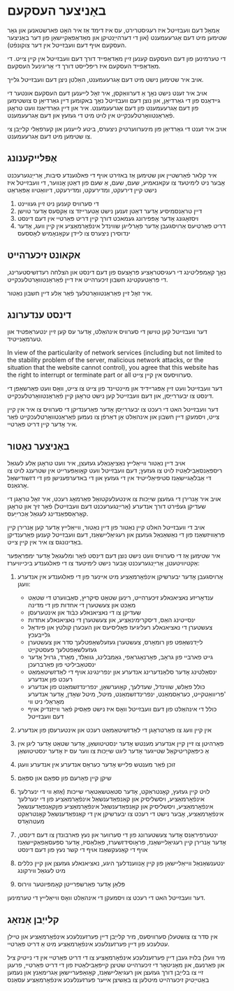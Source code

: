 # באַניצער העסקעם

אַמאָל דעם וועבזייטל איז רעגיסטרירט, עס איז דימד אַז איר האָט פארשטאנען און גאָר שטימען מיט דעם אַגרעעמענט (און די דערהייַנטיקן און מאַדאַפאַקיישאַן פון דער באַניצער העסקעם אויף דעם וועבזייטל אין דער צוקונפֿט).

די טערמינען פון דעם העסקעם קענען זיין מאַדאַפייד דורך דעם וועבזייטל אין קיין צייט. די מאַדאַפייד העסקעם איז ריפּלייסט דורך די אָריגינעל העסקעם.

אויב איר שטימען נישט מיט דעם אַגרעעמענט, האַלטן ניצן דעם וועבזייטל גלייך.

אויב איר זענט נישט נאָך אַ דערוואַקסן, איר זאָל לייענען דעם העסקעם אונטער די גיידאַנס פון די גאַרדיאַן, און נוצן דעם וועבזייטל נאָך באקומען דיין גאַרדיאַן ס צושטימען פון דעם אַגרעעמענט פון דעם אַגרעעמענט. איר און דיין גאַרדיאַנז וועט טראָגן פֿאַראַנטוואָרטלעכקייט אין לויט מיט די געזעץ און דעם אַגרעעמענט.

אויב איר זענט די גאַרדיאַן פון מינערווערטיק ניצערס, ביטע לייענען און קערפאַלי קלייַבן צי צו שטימען מיט דעם אַגרעעמענט.

## אָפּלייקענונג

איר קלאר פֿאַרשטיין און שטימען אַז באזירט אויף די פאלגענדע סיבות, אַרייַנגערעכנט אָבער ניט לימיטעד צו עקאנאמיע, שעם, שעם, אַ שעם פון דאַטן אָנווער, די וועבזייטל איז נישט קיין דירעקט, ומדירעקט, ומדירעקט, דיוואַטיוו אַפּאַראַט

1. די סערוויס קענען ניט זיין געוויינט
1. דיין טראַנסמיסיע אָדער דאַטן זענען נישט אָטערייזד צו אַקסעס אָדער טוישן
1. ויסזאָגונג אָדער אָפּפירונג געמאכט דורך קיין דריט פּאַרטיי אין דעם דינסט
1. דריט פּאַרטיעס אַרויסגעבן אָדער פאָרלייגן שווינדל אינפֿאָרמאַציע אין קיין וועג, אָדער ינדוסירן ניצערס צו ליידן עקאָנאָמיש לאָססעס

## אקאונט זיכערהייט

נאָך קאַמפּליטינג די רעגיסטראַציע פּראָצעס פון דעם דינסט און הצלחה רעדזשיסטערינג, די פּראַטעקטינג חשבון זיכערהייט איז דיין פֿאַראַנטוואָרטלעכקייט.

איר זאָל זיין פאַראַנטוואָרטלעך פֿאַר אַלע דיין חשבון נאַטור.

## דינסט ענדערונג

דער וועבזייטל קען טוישן די סערוויס אינהאַלט, אָדער עס קען זיין ינטעראַפּטיד און טערמאַנייטיד.

In view of the particularity of network services (including but not limited to the stability problem of the server, malicious network attacks, or the situation that the website cannot control), you agree that this website has the right to interrupt or terminate part or all סערוויסעס אין קיין צייט.

דער וועבזייטל וועט זיין אַפּגריידיד און מיינטיינד פון צייט צו צייט, וואָס וועט פאַרשאַפן די דינסט צו יבעררייַסן, און דעם וועבזייטל קען נישט טראָגן קיין פֿאַראַנטוואָרטלעכקייט.

דער וועבזייטל האט די רעכט צו יבעררייַסן אָדער פאַרענדיקן די סערוויס צו איר אין קיין צייט, ויסמעקן דיין חשבון און אינהאַלט אָן דאַרפֿן צו נעמען פֿאַראַנטוואָרטלעכקייט פֿאַר איר אָדער קיין דריט פּאַרטיי.

## באַניצער נאַטור

אויב דיין נאַטור ווייאַלייץ נאַציאָנאַלע געזעצן, איר וועט טראָגן אַלע לעגאַל ריספּאַנסאַבילאַטיז לויט צו געזעץ; דעם וועבזייטל וועט קאָואַפּערייט אין שטרענג לויט צו די אַבלאַגיישאַנז סטיפּיאַלייטיד אין די געזעץ און די באדערפענישן פון די דזשודישאַל אָרגאַנס.

אויב איר אָנרירן די געזעצן שייַכות צו אינטעלעקטואַל פאַרמאָג רעכט, איר זאָל טראָגן די שעדיקן געפֿירט דורך אנדערע (אַרייַנגערעכנט דעם וועבזייטל) פֿאַר זיך און טראָגן קאָראַספּאַנדינג לעגאַל אַכרייַעס.

אויב די וועבזייטל האלט קיין נאַטור פון דיין נאַטור, ווייאַלייץ אָדער קען אָנרירן קיין פּראַוויזשאַנז פון די נאַשאַנאַל געזעצן און רעגיאַליישאַנז, דעם וועבזייטל קענען פאַרענדיקן באַדינונגס צו איר אין קיין צייט.

איר שטימען אַז די סערוויס וועט נישט נוצן דעם דינסט פֿאַר ומלעגאַל אָדער ימפּראַפּער אַקטיוויטעטן, אַרייַנגערעכנט אָבער נישט לימיטעד צו די פאלגענדע ביכייוויערז:

1. אַרויסגעבן אָדער יבערשיקן אינפֿאָרמאַציע מיט איינער פון די פאלגענדע אין אנדערע וועגן:

   * ענדאָריזע נאציאנאלע זיכערהייט, רינען שטאַט סיקריץ, סאַבווערט די שטאַט מאַכט און צעשטערן די אחדות פון די מדינה
   * שעדיקן צו די נאציאנאלע כּבֿוד און אינטערעסן
   * ינסייטינג האַס, דיסקרימינאַציע, און צעשטערן די נאציאנאלע אחדות
   * צעשטערן די נאציאנאלע רעליגיעז פּאָליסיעס און העכערן קולטץ און פיודאַל גלייבעכץ
   * לייַדנשאַפט פון רומאָרס, צעשטערן געזעלשאַפטלעך סדר און צעשטערן געזעלשאַפטלעך פעסטקייַט
   * גייט פארביי פון גראָב, פּאָרנאָגראַפי, גאַמבלינג, גוואַלד, מאָרד, גרויל אָדער ינסטאַביליטי פון פאַרברעכן
   * ינסאַלטינג אָדער סלאַנדערינג אנדערע און ינפרינגינג אויף די לאַדזשיטאַמאַט רעכט פון אנדערע
   * כּולל פאַלש, שווינדל, שעדלעך, קאָוערשאַן, ינפרינדזשמאַנט פון אנדערע 'פּריוואַטקייט, כעראַסמאַנט, ינפרינדזשמאַנט, מיטל, מיטל שאָדן, אָדער אנדערע מאָראַלי ניט ווי
   * כּולל די אינהאַלט פון דעם וועבזייטל וואָס איז נישט פּאַסיק פֿאַר ווייַזנדיק אויף דעם וועבזייטל

1. אין קיין וועג צו פאַרטראָגן די לאַדזשיטאַמאַט רעכט און אינטערעסן פון אנדערע
1. פאַרהיטן צו זיין קיין אנדערע מענטש אָדער ינסטיטושאַן, אָדער שטאַט אָדער ליגן אין אַ כיפּאַקריטיקאַל שטייגער אָדער ליגט שייַכות צו ווער עס יז אָדער ינסטיטושאַן
1. זוכן פֿאַר מענטש פלייש אָדער כעראַס אנדערע אין אנדערע וועגן
1. שיקן קיין פאָרעם פון ספּאַם און ספּאַם
1. לויט קיין געזעץ, קאָנטראַקט, אָדער סטאַטשאַטאָרי שייכות (אַזאַ ווי די ינערלעך אינפֿאָרמאַציע, ויסשליסיק און קאַנפאַדענשאַל אינפֿאָרמאַציע פון ​​די ינערלעך אינפֿאָרמאַציע, ויסשליסיק און קאַנפאַדענשאַל אינפֿאָרמאַציע פון ​​קאַנפאַדענשאַל אינפֿאָרמאַציע, אָבער נישט די רעכט צו יבערשיקן אין די קאַנפאַדענשאַל קאָנטראַקט מעטהאָדס
1. ינטערפיראַנס אָדער צעשטערונג פון די סערווער און נעץ פארבונדן צו דעם דינסט, אָדער אָנרירן קיין רעגיאַליישאַנז, פּראָוסידזשערז, פּאַלאַסיז, ​​אָדער ספּעסאַפאַקיישאַנז אויף די קאַנעקשאַנז אויף די קשר נעץ פון דעם דינסט
1. ינטענשאַנאַל ווייאַליישאַן פון קיין אָנווענדלעך היגע, נאציאנאלע געזעצן און קיין כּללים מיט לעגאַל ווירקונג
1. פּלאַן אָדער פאַרשפּרייטן קאָמפּיוטער ווירוס

דער וועבזייטל האט די רעכט צו ויסמעקן די אינהאַלט וואָס ווייאַלייץ די טערמינען.

## קלייַבן אָנזאָג

אין סדר צו צושטעלן סערוויסעס, מיר קלייַבן דיין פערזענלעכע אינפֿאָרמאַציע און טיילן עטלעכע פון ​​דיין פערזענלעכע אינפֿאָרמאַציע מיט אַ דריט פּאַרטיי.

מיר וועלן בלויז געבן דיין פערזענלעכע אינפֿאָרמאַציע צו די דריט פּאַרטיי אין די נייטיק ציל און פאַרנעם, און מאָניטאָר די זיכערהייט שטיצן קייפּאַבילאַטיז פון די דריט פּאַרטיי, פרעגן זיי צו בלייַבן דורך געזעצן און רעגיאַליישאַנז, קאָואַפּעריישאַן אַגרימאַנץ און נעמען באַטייַטיק זיכערהייט מיטלען צו באַשיצן אייער פערזענלעכע אינפֿאָרמאַציע עסאַנס
